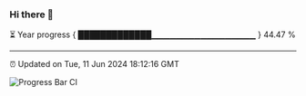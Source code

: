 ### Hi there 👋

⏳ Year progress { █████████████▁▁▁▁▁▁▁▁▁▁▁▁▁▁▁▁▁ } 44.47 %

---

⏰ Updated on Tue, 11 Jun 2024 18:12:16 GMT

![Progress Bar CI](https://github.com/Shyam-Makwana/GitHub-Actions-Demo/workflows/Progress%20Bar%20CI/badge.svg)
